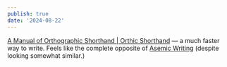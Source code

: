 ```yaml
---
publish: true
date: '2024-08-22'
---
```

[A Manual of Orthographic Shorthand | Orthic Shorthand](https://orthic.shorthand.fun/manual#introductory-remarks) — a much faster way to write. Feels like the complete opposite of [Asemic Writing](<../Asemic Writing>) (despite looking somewhat similar.)

